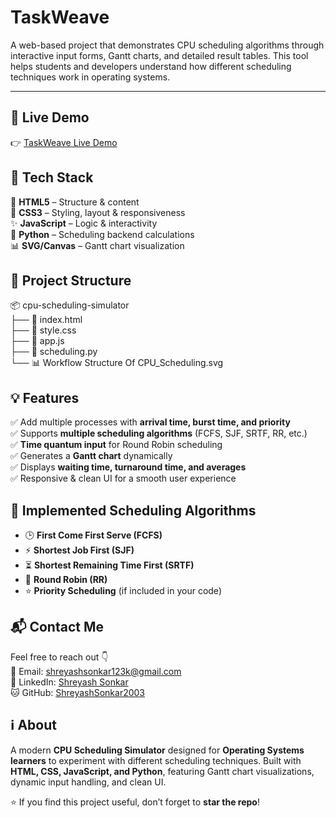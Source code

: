 # TaskWeave
A web-based project that demonstrates CPU scheduling algorithms through interactive input forms, Gantt charts, and detailed result tables. This tool helps students and developers understand how different scheduling techniques work in operating systems.

---

## 🔗 Live Demo  
👉 [TaskWeave Live Demo](https://taskweave-cpu-algo-simulator.netlify.app)


## 🧰 Tech Stack  
🧱 **HTML5** – Structure & content  
🎨 **CSS3** – Styling, layout & responsiveness  
✨ **JavaScript** – Logic & interactivity  
🐍 **Python** – Scheduling backend calculations  
📊 **SVG/Canvas** – Gantt chart visualization  

## 📁 Project Structure  
📦 cpu-scheduling-simulator  
├── 📄 index.html  
├── 🎨 style.css  
├── 📜 app.js  
├── 🐍 scheduling.py  
└── 📊 Workflow Structure Of CPU_Scheduling.svg  

## 💡 Features  
✅ Add multiple processes with **arrival time, burst time, and priority**  
✅ Supports **multiple scheduling algorithms** (FCFS, SJF, SRTF, RR, etc.)  
✅ **Time quantum input** for Round Robin scheduling  
✅ Generates a **Gantt chart** dynamically  
✅ Displays **waiting time, turnaround time, and averages**  
✅ Responsive & clean UI for a smooth user experience  

## 📖 Implemented Scheduling Algorithms  
- 🕒 **First Come First Serve (FCFS)**  
- ⚡ **Shortest Job First (SJF)**  
- ⏳ **Shortest Remaining Time First (SRTF)**  
- 🔁 **Round Robin (RR)**  
- ⭐ **Priority Scheduling** (if included in your code)  

## 📬 Contact Me  
Feel free to reach out 👇  
📧 Email: shreyashsonkar123k@gmail.com  
💼 LinkedIn: [Shreyash Sonkar](https://www.linkedin.com/in/shreyash-sonkar19/)  
🐱 GitHub: [ShreyashSonkar2003](https://github.com/ShreyashSonkar2003)  

## ℹ️ About  
A modern **CPU Scheduling Simulator** designed for **Operating Systems learners** to experiment with different scheduling techniques. Built with **HTML, CSS, JavaScript, and Python**, featuring Gantt chart visualizations, dynamic input handling, and clean UI.  

⭐ If you find this project useful, don’t forget to **star the repo**!  
